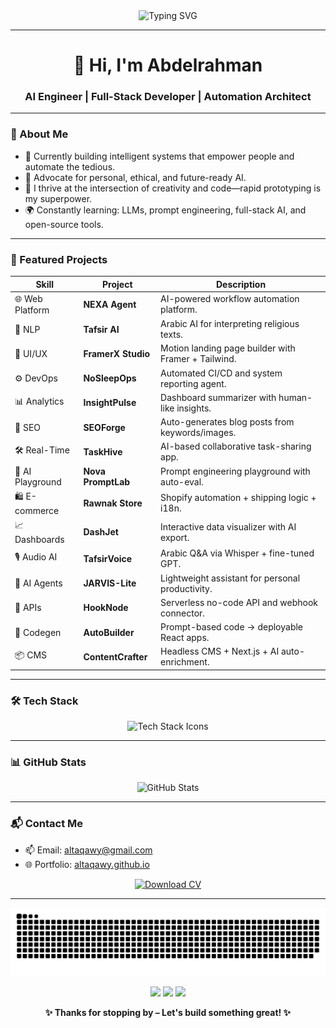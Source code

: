 <!-- GitHub Profile README -->

<div align="center">
  <img src="https://readme-typing-svg.demolab.com?font=Fira+Code&duration=3000&pause=1000&color=36BCF7&center=true&vCenter=true&width=435&lines=Welcome+to+Abdelrahman's+AI+Lab+%F0%9F%A7%A0;Crafting+Code+with+Vision+%F0%9F%94%A5;Merging+Humanity+%2B+AI+%F0%9F%92%BB;Let%27s+Build+the+Future+Together+%F0%9F%9A%80" alt="Typing SVG" />
</div>

---

<h1 align="center">👋 Hi, I'm Abdelrahman</h1>
<h3 align="center"><strong>AI Engineer | Full-Stack Developer | Automation Architect</strong></h3>

---

### 🧠 About Me

- 🔭 Currently building intelligent systems that empower people and automate the tedious.
- 🤖 Advocate for personal, ethical, and future-ready AI.
- 🎨 I thrive at the intersection of creativity and code—rapid prototyping is my superpower.
- 🌍 Constantly learning: LLMs, prompt engineering, full-stack AI, and open-source tools.

---

### 🚀 Featured Projects

| Skill | Project | Description |
|-------|---------|-------------|
| 🌐 Web Platform | **NEXA Agent** | AI-powered workflow automation platform. |
| 🧠 NLP | **Tafsir AI** | Arabic AI for interpreting religious texts. |
| 🎨 UI/UX | **FramerX Studio** | Motion landing page builder with Framer + Tailwind. |
| ⚙️ DevOps | **NoSleepOps** | Automated CI/CD and system reporting agent. |
| 📊 Analytics | **InsightPulse** | Dashboard summarizer with human-like insights. |
| 🧾 SEO | **SEOForge** | Auto-generates blog posts from keywords/images. |
| 🛠️ Real-Time | **TaskHive** | AI-based collaborative task-sharing app. |
| 🔬 AI Playground | **Nova PromptLab** | Prompt engineering playground with auto-eval. |
| 🛍️ E-commerce | **Rawnak Store** | Shopify automation + shipping logic + i18n. |
| 📈 Dashboards | **DashJet** | Interactive data visualizer with AI export. |
| 🎙️ Audio AI | **TafsirVoice** | Arabic Q&A via Whisper + fine-tuned GPT. |
| 🧠 AI Agents | **JARVIS-Lite** | Lightweight assistant for personal productivity. |
| 🔌 APIs | **HookNode** | Serverless no-code API and webhook connector. |
| 🧩 Codegen | **AutoBuilder** | Prompt-based code → deployable React apps. |
| 📦 CMS | **ContentCrafter** | Headless CMS + Next.js + AI auto-enrichment. |

---

### 🛠️ Tech Stack

<p align="center">
  <img src="https://skillicons.dev/icons?i=nextjs,ts,tailwind,firebase,openai,vscode,vercel,git,figma,linux,react,python,nodejs,docker" alt="Tech Stack Icons" />
</p>


---

### 📊 GitHub Stats

<p align="center">
  <img src="https://github-readme-stats.vercel.app/api?username=altaqawy&theme=dark&show_icons=true&hide_border=true&count_private=true" alt="GitHub Stats"/>
</p>

---

### 📬 Contact Me

- 📫 Email: [altaqawy@gmail.com](mailto:altaqawy@gmail.com)
- 🌐 Portfolio: [altaqawy.github.io](https://altaqawy.github.io)

<p align="center">
  <a href="https://github.com/altaqawy/altaqawy/raw/main/assets/Abdelrahman_Altaqawy_Dev.pdf" download>
    <img src="https://img.shields.io/badge/Download_CV-blue?style=for-the-badge&logo=adobeacrobatreader" alt="Download CV" />
  </a>
</p>

---

<p align="center">
  <img src="https://github.com/Platane/snk/raw/output/github-contribution-grid-snake.svg" alt="Contribution Snake Animation" />
</p>

<p align="center">
  <img src="https://media.giphy.com/media/QHE5gWI0QjqF2/giphy.gif" width="100" />
  <img src="https://media.giphy.com/media/LmNwrBhejkK9EFP504/giphy.gif" width="100" />
  <img src="https://media.giphy.com/media/kH1DBkPNyZPOk0BxrM/giphy.gif" width="100" />
</p>

<p align="center"><b>✨ Thanks for stopping by – Let's build something great! ✨</b></p>
